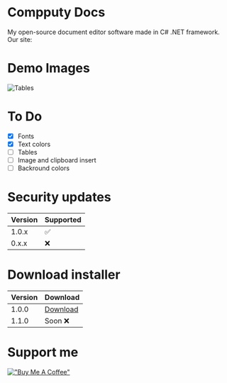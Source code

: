 # Compputy Docs

My open-source document editor software made in C# .NET framework. Our site:

# Demo Images

![Tables](https://github.com/petyadev1/Compputy-Docs/blob/main/demo-img/Compputy%20Docs%202022.%2005.%2029.%2011_42_21.png?raw=true)


# To Do

- [x] Fonts
- [x] Text colors
- [ ] Tables
- [ ] Image and clipboard insert
- [ ] Backround colors

# Security updates

| Version | Supported          | 
| ------- | ------------------ |
| 1.0.x   | :white_check_mark: |
| 0.x.x   | :x:                |


# Download installer

| Version | Download           | 
| ------- | ------------------ |
| 1.0.0   | [Download](https://github.com/petyadev1/Compputy-Docs/releases/tag/v1.0.0) |
| 1.1.0   | Soon :x:                |



# Support me
[!["Buy Me A Coffee"](https://www.buymeacoffee.com/assets/img/custom_images/orange_img.png)](https://www.buymeacoffee.com/petertill)


